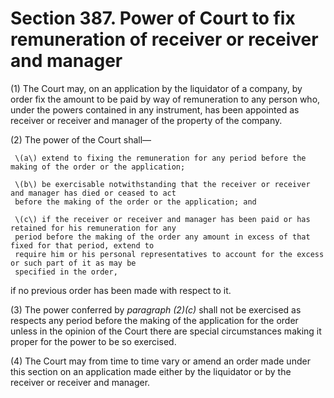 # Section 387. Power of Court to fix remuneration of receiver or receiver and manager

\(1\) The Court may, on an application by the liquidator of a company, by order fix the amount to be paid by way of remuneration to any person who, under the powers contained in any instrument, has been appointed as receiver or receiver and manager of the property of the company.

\(2\) The power of the Court shall—

     \(a\) extend to fixing the remuneration for any period before the making of the order or the application;

     \(b\) be exercisable notwithstanding that the receiver or receiver and manager has died or ceased to act  
     before the making of the order or the application; and

     \(c\) if the receiver or receiver and manager has been paid or has retained for his remuneration for any  
     period before the making of the order any amount in excess of that fixed for that period, extend to  
     require him or his personal representatives to account for the excess or such part of it as may be  
     specified in the order,

if no previous order has been made with respect to it.

\(3\) The power conferred by _paragraph \(2\)\(c\)_ shall not be exercised as respects any period before the making of the application for the order unless in the opinion of the Court there are special circumstances making it proper for the power to be so exercised.

\(4\) The Court may from time to time vary or amend an order made under this section on an application made either by the liquidator or by the receiver or receiver and manager.

